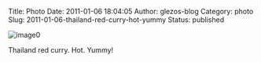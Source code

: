 Title: Photo
Date: 2011-01-06 18:04:05
Author: glezos-blog
Category: photo
Slug: 2011-01-06-thailand-red-curry-hot-yummy
Status: published

![image0](http://41.media.tumblr.com/tumblr_lemu2pdAgc1qaawg5o1_1280.jpg)

Thailand red curry. Hot. Yummy!

